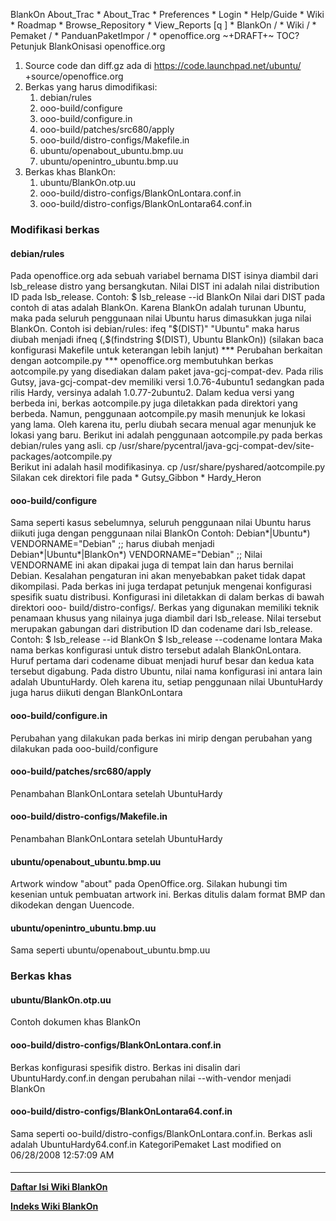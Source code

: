    BlankOn
 About_Trac
    * About_Trac
    * Preferences
    * Login
    * Help/Guide
    * Wiki
    * Roadmap
    * Browse_Repository
    * View_Reports
[q                 ]
    * BlankOn  /
    * Wiki  /
    * Pemaket  /
    * PanduanPaketImpor  /
    * openoffice.org
~+DRAFT+~
TOC?
Petunjuk BlankOnisasi openoffice.org
   1. Source code dan diff.gz ada di ​https://code.launchpad.net/ubuntu/
      +source/openoffice.org
   2. Berkas yang harus dimodifikasi:
         1. debian/rules
         2. ooo-build/configure
         3. ooo-build/configure.in
         4. ooo-build/patches/src680/apply
         5. ooo-build/distro-configs/Makefile.in
         6. ubuntu/openabout_ubuntu.bmp.uu
         7. ubuntu/openintro_ubuntu.bmp.uu
   3. Berkas khas BlankOn:
         1. ubuntu/BlankOn.otp.uu
         2. ooo-build/distro-configs/BlankOnLontara.conf.in
         3. ooo-build/distro-configs/BlankOnLontara64.conf.in
### Modifikasi berkas
#### debian/rules
Pada openoffice.org ada sebuah variabel bernama DIST isinya diambil dari
lsb_release distro yang bersangkutan. Nilai DIST ini adalah nilai distribution
ID pada lsb_release.
Contoh:
$ lsb_release --id
BlankOn
Nilai dari DIST pada contoh di atas adalah BlankOn.
Karena BlankOn adalah turunan Ubuntu, maka pada seluruh penggunaan nilai Ubuntu
harus dimasukkan juga nilai BlankOn. Contoh isi debian/rules:
ifeq "$(DIST)" "Ubuntu"
maka harus diubah menjadi
ifneq (,$(findstring $(DIST), Ubuntu BlankOn))
(silakan baca konfigurasi Makefile untuk keterangan lebih lanjut)
*** Perubahan berkaitan dengan aotcompile.py ***
openoffice.org membutuhkan berkas aotcompile.py yang disediakan dalam paket
java-gcj-compat-dev. Pada rilis Gutsy, java-gcj-compat-dev memiliki versi
1.0.76-4ubuntu1 sedangkan pada rilis Hardy, versinya adalah 1.0.77-2ubuntu2.
Dalam kedua versi yang berbeda ini, berkas aotcompile.py juga diletakkan pada
direktori yang berbeda. Namun, penggunaan aotcompile.py masih menunjuk ke
lokasi yang lama. Oleh karena itu, perlu diubah secara menual agar menunjuk ke
lokasi yang baru.
Berikut ini adalah penggunaan aotcompile.py pada berkas debian/rules yang asli.
        cp /usr/share/pycentral/java-gcj-compat-dev/site-packages/aotcompile.py
\
Berikut ini adalah hasil modifikasinya.
        cp /usr/share/pyshared/aotcompile.py \
Silakan cek direktori file pada
    * ​Gutsy_Gibbon
    * ​Hardy_Heron
#### ooo-build/configure
Sama seperti kasus sebelumnya, seluruh penggunaan nilai Ubuntu harus diikuti
juga dengan penggunaan nilai BlankOn
Contoh:
        Debian*|Ubuntu*) VENDORNAME="Debian" ;;
harus diubah menjadi
        Debian*|Ubuntu*|BlankOn*) VENDORNAME="Debian" ;;
Nilai VENDORNAME ini akan dipakai juga di tempat lain dan harus bernilai
Debian. Kesalahan pengaturan ini akan menyebabkan paket tidak dapat
dikompilasi.
Pada berkas ini juga terdapat petunjuk mengenai konfigurasi spesifik suatu
distribusi. Konfigurasi ini diletakkan di dalam berkas di bawah direktori ooo-
build/distro-configs/. Berkas yang digunakan memiliki teknik penamaan khusus
yang nilainya juga diambil dari lsb_release.
Nilai tersebut merupakan gabungan dari distribution ID dan codename dari
lsb_release. Contoh:
$ lsb_release --id
BlankOn
$ lsb_release --codename
lontara
Maka nama berkas konfigurasi untuk distro tersebut adalah BlankOnLontara. Huruf
pertama dari codename dibuat menjadi huruf besar dan kedua kata tersebut
digabung.
Pada distro Ubuntu, nilai nama konfigurasi ini antara lain adalah UbuntuHardy.
Oleh karena itu, setiap penggunaan nilai UbuntuHardy juga harus diikuti dengan
BlankOnLontara
#### ooo-build/configure.in
Perubahan yang dilakukan pada berkas ini mirip dengan perubahan yang dilakukan
pada ooo-build/configure
#### ooo-build/patches/src680/apply
Penambahan BlankOnLontara setelah UbuntuHardy
#### ooo-build/distro-configs/Makefile.in
Penambahan BlankOnLontara setelah UbuntuHardy
#### ubuntu/openabout_ubuntu.bmp.uu
Artwork window "about" pada OpenOffice.org. Silakan hubungi tim kesenian untuk
pembuatan artwork ini. Berkas ditulis dalam format BMP dan dikodekan dengan
Uuencode.
#### ubuntu/openintro_ubuntu.bmp.uu
Sama seperti ubuntu/openabout_ubuntu.bmp.uu
### Berkas khas
#### ubuntu/BlankOn.otp.uu
Contoh dokumen khas BlankOn
#### ooo-build/distro-configs/BlankOnLontara.conf.in
Berkas konfigurasi spesifik distro. Berkas ini disalin dari UbuntuHardy.conf.in
dengan perubahan nilai --with-vendor menjadi BlankOn
#### ooo-build/distro-configs/BlankOnLontara64.conf.in
Sama seperti oo-build/distro-configs/BlankOnLontara.conf.in. Berkas asli adalah
UbuntuHardy64.conf.in
KategoriPemaket
Last modified on 06/28/2008 12:57:09 AM
#### 
    
 
 
 
 
 
---
[**Daftar Isi Wiki BlankOn**](/DaftarIsi/README.md)
 
[**Indeks Wiki BlankOn**](/Indeks.md)
